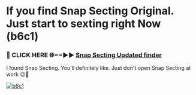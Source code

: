 # If you find Snap Secting Original. Just start to sexting right Now (b6c1)

<h3>🔴 CLICK HERE 🌐==►► <a href="https://tinyurl.com/mtbk5fxa" rel="nofollow">Snap Secting Updated finder</a></h3>

I found Snap Secting. You'll definitely like. Just don't open Snap Secting at work 😉💬

[![b6c1](https://i.imgur.com/Q8WKrnY.jpeg)](https://tinyurl.com/mtbk5fxa)
